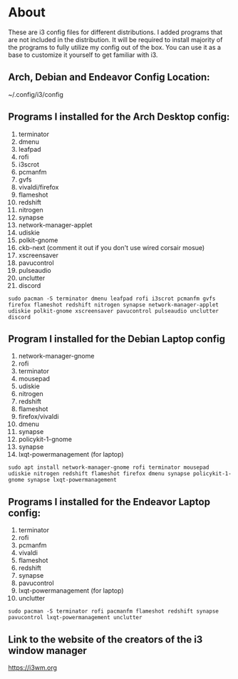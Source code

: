 # About
These are i3 config files for different distributions. I added programs that are not included in the distribution. It will be required to install majority of the programs to fully utilize my config out of the box. You can use it as a base to customize it yourself to get familiar with i3. 

## Arch, Debian and Endeavor Config Location:
~/.config/i3/config

## Programs I installed for the Arch Desktop config:
1. terminator 
2. dmenu 
3. leafpad 
4. rofi
5. i3scrot
6. pcmanfm
7. gvfs
8. vivaldi/firefox
9. flameshot
10. redshift
11. nitrogen
12. synapse
13. network-manager-applet 
14. udiskie 
15. polkit-gnome 
16. ckb-next (comment it out if you don't use wired corsair mosue) 
17. xscreensaver
18. pavucontrol
19. pulseaudio
20. unclutter
21. discord

```
sudo pacman -S terminator dmenu leafpad rofi i3scrot pcmanfm gvfs firefox flameshot redshift nitrogen synapse network-manager-applet udiskie polkit-gnome xscreensaver pavucontrol pulseaudio unclutter discord
```
## Program I installed for the Debian Laptop config
1. network-manager-gnome
2. rofi
3. terminator
4. mousepad
5. udiskie
6. nitrogen
7. redshift
9. flameshot
10. firefox/vivaldi
11. dmenu
12. synapse
13. policykit-1-gnome
14. synapse
15. lxqt-powermanagement (for laptop)

```
sudo apt install network-manager-gnome rofi terminator mousepad udiskie nitrogen redshift flameshot firefox dmenu synapse policykit-1-gnome synapse lxqt-powermanagement
```

## Programs I installed for the Endeavor Laptop config:
1. terminator
2. rofi
3. pcmanfm
4. vivaldi
5. flameshot
6. redshift
7. synapse
8. pavucontrol
9. lxqt-powermanagement (for laptop)
10. unclutter

```
sudo pacman -S terminator rofi pacmanfm flameshot redshift synapse pavucontrol lxqt-powermanagement unclutter
```
## Link to the website of the creators of the i3 window manager
https://i3wm.org
